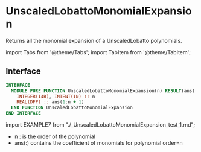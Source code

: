 # UnscaledLobattoMonomialExpansion

Returns all the monomial expansion of a UnscaledLobatto polynomials.

import Tabs from '@theme/Tabs';
import TabItem from '@theme/TabItem';

## Interface

<Tabs>
<TabItem value="interface" label="܀ Interface" default>

```fortran
INTERFACE
  MODULE PURE FUNCTION UnscaledLobattoMonomialExpansion(n) RESULT(ans)
    INTEGER(I4B), INTENT(IN) :: n
    REAL(DFP) :: ans(1:n + 1)
  END FUNCTION UnscaledLobattoMonomialExpansion
END INTERFACE
```

</TabItem>

<TabItem value="example" label="️܀ See example">

import EXAMPLE7 from "./_UnscaledLobattoMonomialExpansion_test_1.md";

<EXAMPLE7 />

</TabItem>

<TabItem value="close" label="↢ ">

</TabItem>
</Tabs>

- n : is the order of the polynomial
- ans(:) contains the coefficient of monomials for polynomial order=n
